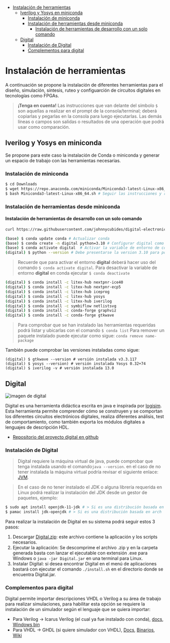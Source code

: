 <!-- vim-markdown-toc Marked -->

* [Instalación de herramientas](#instalación-de-herramientas)
    * [Iverilog y Yosys en miniconda](#iverilog-y-yosys-en-miniconda)
        * [Instalación de miniconda](#instalación-de-miniconda)
        * [Instalación de herramientas desde miniconda](#instalación-de-herramientas-desde-miniconda)
            * [Instalación de herramientas de desarrollo con un solo comando](#instalación-de-herramientas-de-desarrollo-con-un-solo-comando)
    * [Digital](#digital)
        * [Instalación de Digital](#instalación-de-digital)
        * [Complementos para digital](#complementos-para-digital)

<!-- vim-markdown-toc -->

# Instalación de herramientas

A continuación se propone la instalación de diferentes herramientas para el diseño, simulación, síntesis, ruteo y configuarción
de circuitos digitales en tecnologías como FPGAs.

> **¡Tenga en cuenta!** Las instrucciones que van delante del símbolo ` $ ` son aquellas a realizar en el prompt de la consola/terminal; deberá copiarlas y
> pegarlas en la consola para luego ejecutarlas. Las demás líneas o campos son salidas o resultados de una operación que podrá usar como
> comparación.

## Iverilog y Yosys en miniconda

Se propone para este caso la instalación de Conda o miniconda y generar un espacio de trabajo con las
herramientas necesarias.

### Instalación de miniconda

```bash
$ cd Downloads
$ wget https://repo.anaconda.com/miniconda/Miniconda3-latest-Linux-x86_64.sh
$ bash Miniconda3-latest-Linux-x86_64.sh # Seguir las instrucciones y reiniciar la terminal
```

### Instalación de herramientas desde miniconda

#### Instalación de herramientas de desarrollo con un solo comando

```bash
curl https://raw.githubusercontent.com/johnnycubides/digital-electronic-1-101/main/installTools/spec-file.txt > ./spec-file.txt && conda create -n digital --file ./spec-file.txt
```

```bash
(base) $ conda update conda # Actualizar conda
(base) $ conda create -n digital python=3.10 # Configurar digital como variable de entorno y python3.10
(base) $ conda activate digital  # Activar la variable de entorno de conda denominada digital
(digital) $ python --version # Debe presentarse la version 3.10 para poder continuar
```
> Recuerde que para activar el entorno **digital** deberá hacer uso del comando `$ conda activate digital`.
> Para desactivar la variable de entorno **digital** en conda ejecutar `$ conda deactivate`


```bash
(digital) $ conda install -c litex-hub nextpnr-ice40
(digital) $ conda install -c litex-hub nextpnr-ecp5
(digital) $ conda install -c litex-hub iceprog
(digital) $ conda install -c litex-hub yosys
(digital) $ conda install -c litex-hub iverilog
(digital) $ conda install -c symbiflow netlistsvg
(digital) $ conda install -c conda-forge graphviz
(digital) $ conda install -c conda-forge gtkwave 
```

> Para comprobar que se han instalado las herramientas requeridas podrá listar y ubicarlas con el comando `$ conda list`
> Para remover un paquete instalado puede ejecutar como sigue: `conda remove name-package`


También puede comprobar las versiones instaladas como sigue:

```
(digital) $ gtkwave --version # versión instalada v3.3.117
(digital) $ yosys --version) # versión instalada Yosys 0.32+74
(digital) $ iverilog -v # versión instalada 13.0
```

## Digital

![imagen de digital](https://github.com/hneemann/Digital/raw/master/distribution/screenshot2.png)

Digital es una herramienta didáctica escrita en java e inspirada por [logisim](http://www.cburch.com/logisim/).
Esta herramienta permite comprender cómo se construyen y se comportan los diferentes circuitos electrónicos digitales,
realiza diferentes análisis, test de comportamiento, como también exporta los módulos digitales a lenguajes de descripción HDL.

* [Repositorio del proyecto digital en github](https://github.com/hneemann/Digital)

### Instalación de Digital

> Digital requiere la máquina virtual de java, puede comprobar que tenga instalada usando el comando`java --version`.
> en el caso de no tener instalada la máquina virtual podría revisar el siguiente enlace: [JVM](https://adoptium.net/).

> En el caso de no tener instalado el JDK o alguna librería requerida en Linux podrá realizar la instalación del JDK desde un gestor de paquetes, ejemplo:
```bash
$ sudo apt install openjdk-11-jdk # > Si es una distribución basada en debian
$ pamac install jdk-openjdk # > Si es una distribución basada en arch
```

Para realizar la instalación de Digital en su sistema podrá seguir estos 3 pasos:

1. Descargar [Digital.zip](https://github.com/hneemann/Digital/releases/latest/download/Digital.zip): este archivo contiene la aplicación y los scripts necesarios.
2. Ejecutar la aplicación: Se descomprime el archivo .zip y en la carpeta generada basta con lanzar el ejecutable con extensión .exe para Windows o `java -jar Digital.jar` en una terminal para Linux.
3. Instalar Digital: si desea encontrar Digital en el menú de aplicaciones bastará con ejecutar el comando `./install.sh` en el directorio donde se encuentra Digital.jar.

### Complementos para digital

Digital permite importar descripciones VHDL o Verilog a su área de trabajo para realizar simulaciones, para habilitar esta opción
se requiere la instalación de un simulador según el lenguaje que se quiera importar:

* Para Verilog -> Icarus Verilog (el cual ya fue instalado con conda), [docs](https://steveicarus.github.io/iverilog/usage/installation.html), [Windows bin](https://bleyer.org/icarus/)
* Para VHDL -> GHDL (si quiere simulador con VHDL), [Docs](http://ghdl.free.fr/site/pmwiki.php?n=Main.HomePage), [Binarios](https://github.com/ghdl/ghdl/releases), [Wiki](https://github.com/ghdl/ghdl/wiki)
